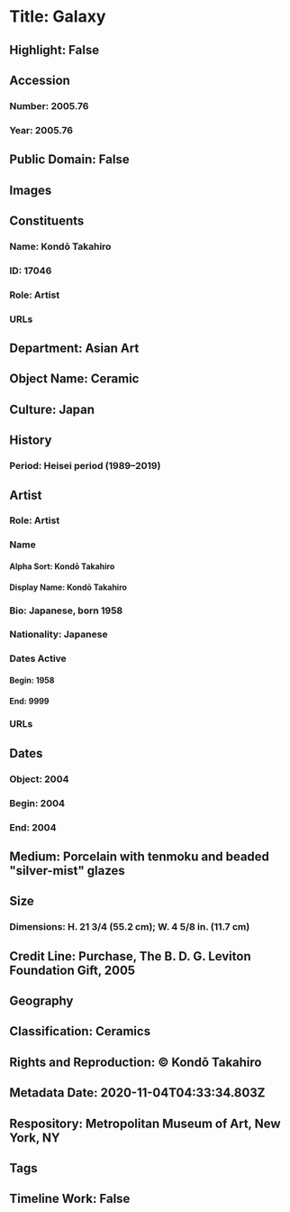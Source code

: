 # Title: Galaxy
## Highlight: False
## Accession
### Number: 2005.76
### Year: 2005.76
## Public Domain: False
## Images
## Constituents
### Name: Kondō Takahiro
### ID: 17046
### Role: Artist
### URLs
## Department: Asian Art
## Object Name: Ceramic
## Culture: Japan
## History
### Period: Heisei period (1989–2019)
## Artist
### Role: Artist
### Name
#### Alpha Sort: Kondō Takahiro
#### Display Name: Kondō Takahiro
### Bio: Japanese, born 1958
### Nationality: Japanese
### Dates Active
#### Begin: 1958
#### End: 9999
### URLs
## Dates
### Object: 2004
### Begin: 2004
### End: 2004
## Medium: Porcelain with tenmoku and beaded "silver-mist" glazes
## Size
### Dimensions: H. 21 3/4 (55.2 cm); W. 4 5/8 in. (11.7 cm)
## Credit Line: Purchase, The B. D. G. Leviton Foundation Gift, 2005
## Geography
## Classification: Ceramics
## Rights and Reproduction: © Kondō Takahiro
## Metadata Date: 2020-11-04T04:33:34.803Z
## Respository: Metropolitan Museum of Art, New York, NY
## Tags
## Timeline Work: False